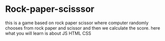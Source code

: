 # Rock-paper-scisssor
this is a game based on rock paper scissor where computer randomly chooses from rock paper and scissor and then we calculate the score. here what you will learn is about JS HTML CSS 

